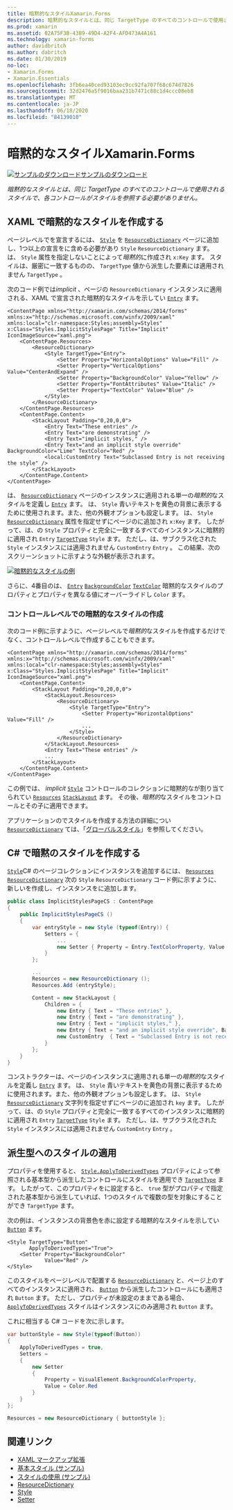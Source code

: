 ```yaml
---
title: 暗黙的なスタイルXamarin.Forms
description: 暗黙的なスタイルとは、同じ TargetType のすべてのコントロールで使用されるスタイルで、各コントロールがスタイルを参照する必要がありません。
ms.prod: xamarin
ms.assetid: 02A75F3B-4389-49D4-A2F4-AFD473A4A161
ms.technology: xamarin-forms
author: davidbritch
ms.author: dabritch
ms.date: 01/30/2019
no-loc:
- Xamarin.Forms
- Xamarin.Essentials
ms.openlocfilehash: 3fb6ea40ced93103ec9cc92fa707f68c674d7826
ms.sourcegitcommit: 32d2476a5f9016baa231b7471c88c1d4ccc08eb8
ms.translationtype: MT
ms.contentlocale: ja-JP
ms.lasthandoff: 06/18/2020
ms.locfileid: "84139010"
---
```

# <a name="implicit-styles-in-xamarinforms"></a>暗黙的なスタイルXamarin.Forms

[![サンプルのダウンロード](~/media/shared/download.png)サンプルのダウンロード](https://docs.microsoft.com/samples/xamarin/xamarin-forms-samples/userinterface-styles-basicstyles)

_暗黙的なスタイルとは、同じ TargetType のすべてのコントロールで使用されるスタイルで、各コントロールがスタイルを参照する必要がありません。_

## <a name="create-an-implicit-style-in-xaml"></a>XAML で暗黙的なスタイルを作成する

ページレベルでを宣言するには、 [`Style`](xref:Xamarin.Forms.Style) を [`ResourceDictionary`](xref:Xamarin.Forms.ResourceDictionary) ページに追加し、1つ以上の宣言をに含める必要があり `Style` `ResourceDictionary` ます。 は、 `Style` 属性を指定しないことによって*暗黙的*に作成され `x:Key` ます。 スタイルは、厳密に一致するものの、 `TargetType` 値から派生した要素には適用されません `TargetType` 。

次のコード例では*implicit* 、ページの `ResourceDictionary` インスタンスに適用される、XAML で宣言された暗黙的なスタイルを示してい [`Entry`](xref:Xamarin.Forms.Entry) ます。

```xaml
<ContentPage xmlns="http://xamarin.com/schemas/2014/forms" xmlns:x="http://schemas.microsoft.com/winfx/2009/xaml" xmlns:local="clr-namespace:Styles;assembly=Styles" x:Class="Styles.ImplicitStylesPage" Title="Implicit" IconImageSource="xaml.png">
    <ContentPage.Resources>
        <ResourceDictionary>
            <Style TargetType="Entry">
                <Setter Property="HorizontalOptions" Value="Fill" />
                <Setter Property="VerticalOptions" Value="CenterAndExpand" />
                <Setter Property="BackgroundColor" Value="Yellow" />
                <Setter Property="FontAttributes" Value="Italic" />
                <Setter Property="TextColor" Value="Blue" />
            </Style>
        </ResourceDictionary>
    </ContentPage.Resources>
    <ContentPage.Content>
        <StackLayout Padding="0,20,0,0">
            <Entry Text="These entries" />
            <Entry Text="are demonstrating" />
            <Entry Text="implicit styles," />
            <Entry Text="and an implicit style override" BackgroundColor="Lime" TextColor="Red" />
            <local:CustomEntry Text="Subclassed Entry is not receiving the style" />
        </StackLayout>
    </ContentPage.Content>
</ContentPage>
```

は、 [`ResourceDictionary`](xref:Xamarin.Forms.ResourceDictionary) ページのインスタンスに適用される単一の*暗黙的*なスタイルを定義し [`Entry`](xref:Xamarin.Forms.Entry) ます。 は、 `Style` 青いテキストを黄色の背景に表示するために使用されます。また、他の外観オプションも設定します。 は、 `Style` [`ResourceDictionary`](xref:Xamarin.Forms.ResourceDictionary) 属性を指定せずにページのに追加され `x:Key` ます。 したがって、は、の `Style` プロパティと完全に一致するすべてのインスタンスに暗黙的に適用され `Entry` [`TargetType`](xref:Xamarin.Forms.Style.TargetType) `Style` ます。 ただし、は、サブクラス化された `Style` インスタンスには適用されません `CustomEntry` `Entry` 。 この結果、次のスクリーンショットに示すような外観が表示されます。

[![暗黙的なスタイルの例](implicit-images/implicit-styles.png)](implicit-images/implicit-styles-large.png#lightbox)

さらに、4番目のは、 [`Entry`](xref:Xamarin.Forms.Entry) [`BackgroundColor`](xref:Xamarin.Forms.VisualElement.BackgroundColor) [`TextColor`](xref:Xamarin.Forms.InputView.TextColor) 暗黙的なスタイルのプロパティとプロパティを異なる値にオーバーライドし `Color` ます。

### <a name="create-an-implicit-style-at-the-control-level"></a>コントロールレベルでの暗黙的なスタイルの作成

次のコード例に示すように、ページレベルで*暗黙的*なスタイルを作成するだけでなく、コントロールレベルで作成することもできます。

```xaml
<ContentPage xmlns="http://xamarin.com/schemas/2014/forms" xmlns:x="http://schemas.microsoft.com/winfx/2009/xaml" xmlns:local="clr-namespace:Styles;assembly=Styles" x:Class="Styles.ImplicitStylesPage" Title="Implicit" IconImageSource="xaml.png">
    <ContentPage.Content>
        <StackLayout Padding="0,20,0,0">
            <StackLayout.Resources>
                <ResourceDictionary>
                    <Style TargetType="Entry">
                        <Setter Property="HorizontalOptions" Value="Fill" />
                        ...
                    </Style>
                </ResourceDictionary>
            </StackLayout.Resources>
            <Entry Text="These entries" />
            ...
        </StackLayout>
    </ContentPage.Content>
</ContentPage>
```

この例では、 *implicit* [`Style`](xref:Xamarin.Forms.Style) コントロールのコレクションに暗黙的なが割り当てられてい [`Resources`](xref:Xamarin.Forms.VisualElement.Resources) [`StackLayout`](xref:Xamarin.Forms.StackLayout) ます。 その後、*暗黙的*なスタイルをコントロールとその子に適用できます。

アプリケーションのでスタイルを作成する方法の詳細につい [`ResourceDictionary`](xref:Xamarin.Forms.ResourceDictionary) ては、「[グローバルスタイル](~/xamarin-forms/user-interface/styles/application.md)」を参照してください。

## <a name="create-an-implicit-style-in-c35"></a>C&#35; で暗黙のスタイルを作成する

[`Style`](xref:Xamarin.Forms.Style)C# のページコレクションにインスタンスを追加するには、 [`Resources`](xref:Xamarin.Forms.VisualElement.Resources) [`ResourceDictionary`](xref:Xamarin.Forms.ResourceDictionary) 次の `Style` `ResourceDictionary` コード例に示すように、新しいを作成し、インスタンスをに追加します。

```csharp
public class ImplicitStylesPageCS : ContentPage
{
    public ImplicitStylesPageCS ()
    {
        var entryStyle = new Style (typeof(Entry)) {
            Setters = {
                ...
                new Setter { Property = Entry.TextColorProperty, Value = Color.Blue }
            }
        };

        ...
        Resources = new ResourceDictionary ();
        Resources.Add (entryStyle);

        Content = new StackLayout {
            Children = {
                new Entry { Text = "These entries" },
                new Entry { Text = "are demonstrating" },
                new Entry { Text = "implicit styles," },
                new Entry { Text = "and an implicit style override", BackgroundColor = Color.Lime, TextColor = Color.Red },
                new CustomEntry  { Text = "Subclassed Entry is not receiving the style" }
            }
        };
    }
}
```

コンストラクターは、ページのインスタンスに適用される単一の*暗黙的*なスタイルを定義し [`Entry`](xref:Xamarin.Forms.Entry) ます。 は、 `Style` 青いテキストを黄色の背景に表示するために使用されます。また、他の外観オプションも設定します。 は、 `Style` [`ResourceDictionary`](xref:Xamarin.Forms.ResourceDictionary) 文字列を指定せずにページのに追加され `key` ます。 したがって、は、の `Style` プロパティと完全に一致するすべてのインスタンスに暗黙的に適用され `Entry` [`TargetType`](xref:Xamarin.Forms.Style.TargetType) `Style` ます。 ただし、は、サブクラス化された `Style` インスタンスには適用されません `CustomEntry` `Entry` 。

## <a name="apply-a-style-to-derived-types"></a>派生型へのスタイルの適用

プロパティを使用すると、 [`Style.ApplyToDerivedTypes`](xref:Xamarin.Forms.Style.ApplyToDerivedTypes) プロパティによって参照される基本型から派生したコントロールにスタイルを適用でき [`TargetType`](xref:Xamarin.Forms.Style.TargetType) ます。 したがって、このプロパティをに設定すると、 `true` 型がプロパティで指定された基本型から派生していれば、1つのスタイルで複数の型を対象にすることができ `TargetType` ます。

次の例は、インスタンスの背景色を赤に設定する暗黙的なスタイルを示してい [`Button`](xref:Xamarin.Forms.Button) ます。

```xaml
<Style TargetType="Button"
       ApplyToDerivedTypes="True">
    <Setter Property="BackgroundColor"
            Value="Red" />
</Style>
```

このスタイルをページレベルで配置する [`ResourceDictionary`](xref:Xamarin.Forms.ResourceDictionary) と、ページ上のすべてのインスタンスに適用され、 [`Button`](xref:Xamarin.Forms.Button) から派生したコントロールにも適用され `Button` ます。 ただし、プロパティが未設定のままである場合、 [`ApplyToDerivedTypes`](xref:Xamarin.Forms.Style.ApplyToDerivedTypes) スタイルはインスタンスにのみ適用され `Button` ます。

これに相当する C# コードを次に示します。

```csharp
var buttonStyle = new Style(typeof(Button))
{
    ApplyToDerivedTypes = true,
    Setters =
    {
        new Setter
        {
            Property = VisualElement.BackgroundColorProperty,
            Value = Color.Red
        }
    }
};

Resources = new ResourceDictionary { buttonStyle };
```

## <a name="related-links"></a>関連リンク

- [XAML マークアップ拡張](~/xamarin-forms/xaml/xaml-basics/xaml-markup-extensions.md)
- [基本スタイル (サンプル)](https://docs.microsoft.com/samples/xamarin/xamarin-forms-samples/userinterface-styles-basicstyles)
- [スタイルの使用 (サンプル)](https://docs.microsoft.com/samples/xamarin/xamarin-forms-samples/workingwithstyles)
- [ResourceDictionary](xref:Xamarin.Forms.ResourceDictionary)
- [Style](xref:Xamarin.Forms.Style)
- [Setter](xref:Xamarin.Forms.Setter)
